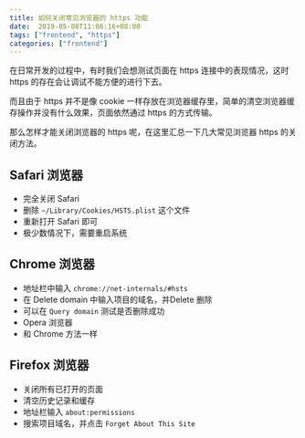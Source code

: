 ```yaml
---
title: 如何关闭常见浏览器的 https 功能
date:  2019-05-08T11:06:16+08:00
tags: ["frontend", "https"]
categories: ["frontend"]
---
```



在日常开发的过程中，有时我们会想测试页面在 https 连接中的表现情况，这时 https 的存在会让调试不能方便的进行下去。

而且由于 https 并不是像 cookie 一样存放在浏览器缓存里，简单的清空浏览器缓存操作并没有什么效果，页面依然通过 https 的方式传输。

那么怎样才能关闭浏览器的 https 呢，在这里汇总一下几大常见浏览器 https 的关闭方法。

## Safari 浏览器
- 完全关闭 Safari
- 删除 `~/Library/Cookies/HSTS.plist` 这个文件
- 重新打开 Safari 即可
- 极少数情况下，需要重启系统

## Chrome 浏览器
- 地址栏中输入 `chrome://net-internals/#hsts`
- 在 Delete domain 中输入项目的域名，并Delete 删除
- 可以在 `Query domain` 测试是否删除成功
- Opera 浏览器
- 和 Chrome 方法一样

## Firefox 浏览器
- 关闭所有已打开的页面
- 清空历史记录和缓存
- 地址栏输入 `about:permissions`
- 搜索项目域名，并点击 `Forget About This Site`
